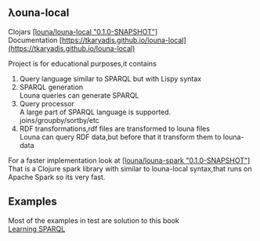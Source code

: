 ## λouna-local
Clojars [[louna/louna-local "0.1.0-SNAPSHOT"]](https://clojars.org/louna/louna-local)  
Documentation [https://tkaryadis.github.io/louna-local](https://tkaryadis.github.io/louna-local)  

Project is for educational purposes,it contains  
1. Query language similar to SPARQL but with Lispy syntax  
2. SPARQL generation  
   Louna queries can generate SPARQL  
3. Query processor  
   A large part of SPARQL language is supported.  
   joins/groupby/sortby/etc  
4. RDF transformations,rdf files are transformed to louna files  
   Louna can query RDF data,but before that it transform them to louna-data  

For a faster implementation look at [[louna/louna-spark "0.1.0-SNAPSHOT"]](https://clojars.org/louna/louna-spark)  
That is a Clojure spark library with similar to louna-local syntax,that runs on Apache Spark so its very fast.   

## Examples
Most of the examples in test are solution to this book  
[Learning SPARQL](http://www.learningsparql.com/)  
